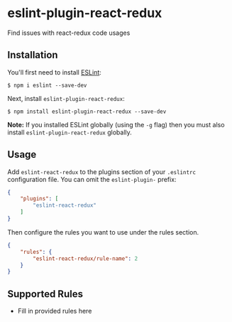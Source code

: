 # eslint-plugin-react-redux

Find issues with react-redux code usages

## Installation

You'll first need to install [ESLint](http://eslint.org):

```
$ npm i eslint --save-dev
```

Next, install `eslint-plugin-react-redux`:

```
$ npm install eslint-plugin-react-redux --save-dev
```

**Note:** If you installed ESLint globally (using the `-g` flag) then you must also install `eslint-plugin-react-redux` globally.

## Usage

Add `eslint-react-redux` to the plugins section of your `.eslintrc` configuration file. You can omit the `eslint-plugin-` prefix:

```json
{
    "plugins": [
        "eslint-react-redux"
    ]
}
```


Then configure the rules you want to use under the rules section.

```json
{
    "rules": {
        "eslint-react-redux/rule-name": 2
    }
}
```

## Supported Rules

* Fill in provided rules here





